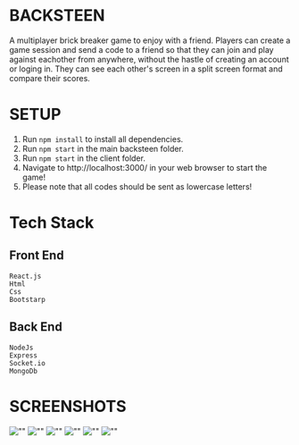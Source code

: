 # BACKSTEEN
A multiplayer brick breaker game to enjoy with a friend. Players can create a game session and send a code to a friend so that they can join and play against eachother from anywhere, without the hastle of creating an account or loging in. They can see each other's screen in a split screen format and compare their scores.

# SETUP

1. Run `npm install` to install all dependencies.
2. Run `npm start` in the main backsteen folder.
3. Run `npm start` in the client folder.
4. Navigate to http://localhost:3000/ in your web browser to start the game!
5. Please note that all codes should be sent as lowercase letters!

# Tech Stack
  ## Front End 
    React.js
    Html
    Css
    Bootstarp
  ## Back End 
    NodeJs
    Express
    Socket.io
    MongoDb
# SCREENSHOTS 

![""](https://github.com/nati047/backsteen/blob/master/screenshots/startPage.png?raw=true)
![""](https://github.com/nati047/backsteen/blob/master/screenshots/createVSjoin.png?raw=true)
![""](https://github.com/nati047/backsteen/blob/master/screenshots/code.png?raw=true)
![""](https://github.com/nati047/backsteen/blob/master/screenshots/game.png?raw=true)
![""](https://github.com/nati047/backsteen/blob/master/screenshots/win.png?raw=true)
![""](https://github.com/nati047/backsteen/blob/master/screenshots/leaders.png?raw=true)
